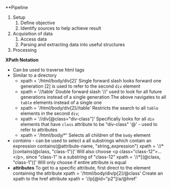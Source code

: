 **Pipeline
1. Setup
	1. Define objective
	2. Identify sources to help achieve result
2. Acquisition of data
	1. Access data
	2. Parsing and extracting data into useful structures
3. Processing

**XPath Notation**
- Can be used to traverse html tags
- Similar to a directory
	- xpath = '/html/body/div[2]'
	 Single forward slash looks forward one generation
	 [2] is used to refer to the second `div` element
	 - xpath = '//table'
	 Double forward slash '//' used to look for all future generations instead of a single generation
	 The above navigates to all `table` elements instead of a single one
	 - xpath = '/html/body/div[2]//table'
	 Restricts the search to all `table` elements in the second `div`;
	 - xpath = '//div[@class="div-class"]'
	 Specifically looks for all `div` elements that have `class` attribute to be "div-class"
	 '@' - used to refer to attributes
	 - xpath = '/html/body/\*'
	 Selects all children of the `body` element
- *contains* - can be used to select a all substrings which contain an expression
	 contains(@attribute-name, "string_expression")
	 xpath = '//\*[contains(@class, "class-1")]'
		 Will also choose \<p class="class-12">...\</p>, since "class-1" is a substring of "class-12"
	 xpath = '//\*[(@class, "class-1")]'
		 Will only choose if entire attribute is equal
- **attributes**
	 To get to a specific attribute, first direct to the element containing the attribute
	 xpath = '/html/body/div/p[2]/@class'
	 Create an xpath to the href attribute
	 xpath = '//p[@id="p2"]/a/@href'